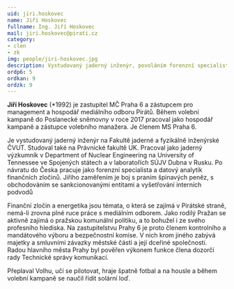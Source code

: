 ```yaml
---
uid: jiri.hoskovec
name: Jiří Hoskovec
fullname: Ing. Jiří Hoskovec
mail: jiri.hoskovec@pirati.cz
category: 
- clen
- zk
img: people/jiri-hoskovec.jpg 
description: Vystudovaný jaderný inženýr, povoláním forenzní specialista na finanční zločiny. Zastupitel, člen kontrolního a mandátového výboru a bezpečnostní komise Prahy 6. Hospodář mediálního odboru Pirátů.
ordp6: 5
ordkan: 9
ordzk: 9
---
```

**Jiří Hoskovec** (*1992) je zastupitel MČ Praha 6 a zástupcem pro management a hospodář mediálního odboru Pirátů. Během volební kampaně do Poslanecké sněmovny v roce 2017 pracoval jako hospodář kampaně a zástupce volebního manažera. Je členem MS Praha 6. 

Je vystudovaný jaderný inženýr na Fakultě jaderné a fyzikálně inženýrské ČVUT. Studoval také na Právnické fakultě UK. Pracoval jako jaderný výzkumník v Department of Nuclear Engineering na University of Tennessee ve Spojených státech a v laboratořích SÚJV Dubna v Rusku. Po návratu do Česka pracuje jako forenzní specialista a datový analytik finančních zločinů. Jiřího zaměřením je boj s praním špinavých peněz, s obchodováním se sankcionovanými entitami a vyšetřování interních podvodů

Finanční zločin a energetika jsou témata, o která se zajímá v Pirátské straně, nemá-li zrovna plné ruce práce s mediálním odborem. Jako rodilý Pražan se aktivně zajímá o pražskou komunální politiku, a to bohužel i ze svého profesního hlediska. Na zastupitelstvu Prahy 6 je proto členem kontrolního a mandátového výboru a bezpečnostní komise. V nich krom jiného zabývá majetky a smluvními závazky městské části a její dceřiné společnosti. Radou hlavního města Prahy byl pověřen výkonem funkce člena dozorčí rady Technické správy komunikací.


Přeplaval Volhu, učí se pilotovat, hraje špatně fotbal a na housle a během volební kampaně se naučil řídit solární loď.
